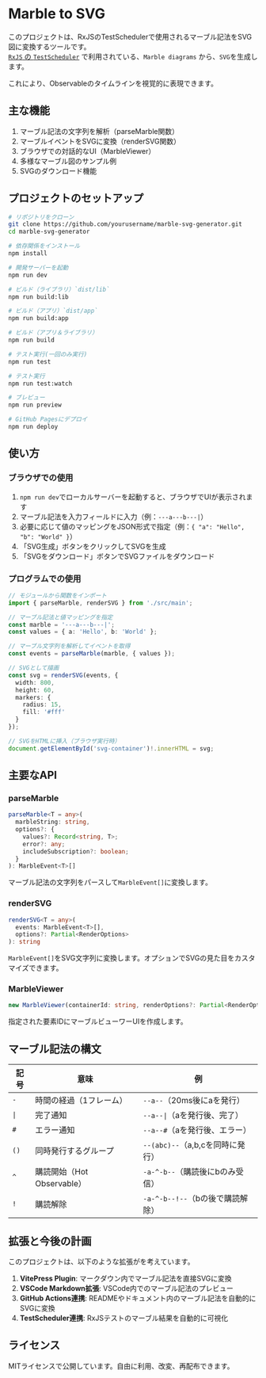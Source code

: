 # Marble to SVG

このプロジェクトは、RxJSのTestSchedulerで使用されるマーブル記法をSVG図に変換するツールです。  
[`RxJS` の `TestScheduler`](https://rxjs.dev/guide/testing/marble-testing) で利用されている、`Marble diagrams` から、`SVG`を生成します。

これにより、Observableのタイムラインを視覚的に表現できます。

## 主な機能

1. マーブル記法の文字列を解析（parseMarble関数）
2. マーブルイベントをSVGに変換（renderSVG関数）
3. ブラウザでの対話的なUI（MarbleViewer）
4. 多様なマーブル図のサンプル例
5. SVGのダウンロード機能

## プロジェクトのセットアップ

```bash
# リポジトリをクローン
git clone https://github.com/yourusername/marble-svg-generator.git
cd marble-svg-generator

# 依存関係をインストール
npm install

# 開発サーバーを起動
npm run dev

# ビルド（ライブラリ）`dist/lib`
npm run build:lib

# ビルド（アプリ）`dist/app`
npm run build:app

# ビルド（アプリ＆ライブラリ）
npm run build

# テスト実行(一回のみ実行)
npm run test

# テスト実行
npm run test:watch

# ブレビュー
npm run preview

# GitHub Pagesにデプロイ
npm run deploy
```

## 使い方

### ブラウザでの使用

1. `npm run dev`でローカルサーバーを起動すると、ブラウザでUIが表示されます
2. マーブル記法を入力フィールドに入力（例：`---a---b---|`）
3. 必要に応じて値のマッピングをJSON形式で指定（例：`{ "a": "Hello", "b": "World" }`）
4. 「SVG生成」ボタンをクリックしてSVGを生成
5. 「SVGをダウンロード」ボタンでSVGファイルをダウンロード

### プログラムでの使用

```ts
// モジュールから関数をインポート
import { parseMarble, renderSVG } from './src/main';

// マーブル記法と値マッピングを指定
const marble = '---a---b---|';
const values = { a: 'Hello', b: 'World' };

// マーブル文字列を解析してイベントを取得
const events = parseMarble(marble, { values });

// SVGとして描画
const svg = renderSVG(events, {
  width: 800,
  height: 60,
  markers: {
    radius: 15,
    fill: '#fff'
  }
});

// SVGをHTMLに挿入（ブラウザ実行時）
document.getElementById('svg-container')!.innerHTML = svg;
```

## 主要なAPI

### parseMarble

```ts
parseMarble<T = any>(
  marbleString: string,
  options?: {
    values?: Record<string, T>;
    error?: any;
    includeSubscription?: boolean;
  }
): MarbleEvent<T>[]
```

マーブル記法の文字列をパースして`MarbleEvent[]`に変換します。

### renderSVG

```ts
renderSVG<T = any>(
  events: MarbleEvent<T>[],
  options?: Partial<RenderOptions>
): string
```

`MarbleEvent[]`をSVG文字列に変換します。オプションでSVGの見た目をカスタマイズできます。

### MarbleViewer

```ts
new MarbleViewer(containerId: string, renderOptions?: Partial<RenderOptions>)
```

指定された要素IDにマーブルビューワーUIを作成します。

## マーブル記法の構文

| 記号 | 意味 | 例 |
|------|------|------|
| `-` | 時間の経過（1フレーム） | `--a--`（20ms後にaを発行） |
| `\|` | 完了通知 | `--a--\|`（aを発行後、完了） |
| `#` | エラー通知 | `--a--#`（aを発行後、エラー） |
| `()` | 同時発行するグループ | `--(abc)--`（a,b,cを同時に発行） |
| `^` | 購読開始（Hot Observable） | `-a-^-b--`（購読後にbのみ受信） |
| `!` | 購読解除 | `-a-^-b--!--`（bの後で購読解除） |

## 拡張と今後の計画

このプロジェクトは、以下のような拡張がを考えています。

1. **VitePress Plugin**: マークダウン内でマーブル記法を直接SVGに変換
2. **VSCode Markdown拡張**: VSCode内でのマーブル記法のプレビュー
3. **GitHub Actions連携**: READMEやドキュメント内のマーブル記法を自動的にSVGに変換
4. **TestScheduler連携**: RxJSテストのマーブル結果を自動的に可視化

## ライセンス

MITライセンスで公開しています。自由に利用、改変、再配布できます。